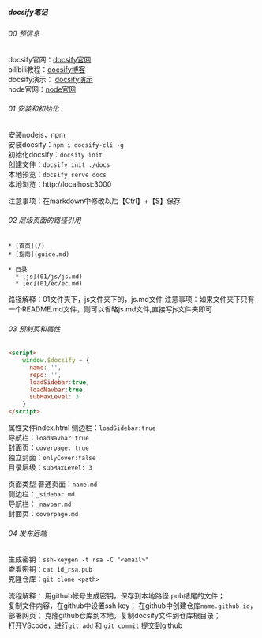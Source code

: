 ##### docsify笔记
###### 00 预信息
docsify官网：[docsify官网](https://docsify.js.org/#/zh-cn/)  
bilibili教程：[docsify博客](https://www.bilibili.com/video/BV1kT4y1T7wY/?spm_id_from=333.337.search-card.all.click&)  
docsify演示： [docsify演示](https://thinkaboutai.github.io)  
node官网：[node官网](https://nodejs.org/en/download/)

###### 01 安装和初始化
安装nodejs，npm  
安装docsify：`npm i docsify-cli -g`  
初始化docsify：`docsify init`  
创建文件：`docsify init ./docs`  
本地预览：`docsify serve docs`  
本地浏览：http://localhost:3000  

注意事项：在markdown中修改以后【Ctrl】+【S】保存

###### 02 层级页面的路径引用
```
* [首页](/)  
* [指南](guide.md)

* 目录
  * [js](01/js/js.md)
  * [ec](01/ec/ec.md)
```
路径解释：01文件夹下，js文件夹下的，js.md文件
注意事项：如果文件夹下只有一个README.md文件，则可以省略js.md文件,直接写js文件夹即可
###### 03 预制页和属性
```html
<script>
    window.$docsify = {
      name: '',
      repo: '',
      loadSidebar:true,
      loadNavbar:true,
      subMaxLevel: 3
    }
</script>
```
属性文件index.html
侧边栏：`loadSidebar:true`  
导航栏：`loadNavbar:true`  
封面页：`coverpage: true`  
独立封面：`onlyCover:false`  
目录层级：`subMaxLevel: 3`  

页面类型
普通页面：`name.md`  
侧边栏：`_sidebar.md`  
导航栏：`_navbar.md`  
封面页：`coverpage.md`

###### 04 发布远端
生成密钥：`ssh-keygen -t rsa -C "<email>"`  
查看密钥：`cat id_rsa.pub`  
克隆仓库：`git clone <path>`  

流程解释：
用github帐号生成密钥，保存到本地路径.pub结尾的文件；  
复制文件内容，在github中设置ssh key； 
在github中创建仓库`name.github.io`，部署网页； 
克隆github仓库到本地，复制docsify文件到仓库根目录；  
打开VScode，进行`git add` 和 `git commit` 提交到github
